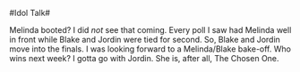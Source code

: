 #Idol Talk#

Melinda booted? I did *not* see that coming. Every poll I saw had Melinda well in front while Blake and Jordin were tied for second. So, Blake and Jordin move into the finals. I was looking forward to a Melinda/Blake bake-off. Who wins next week? I gotta go with Jordin. She is, after all, The Chosen One.
